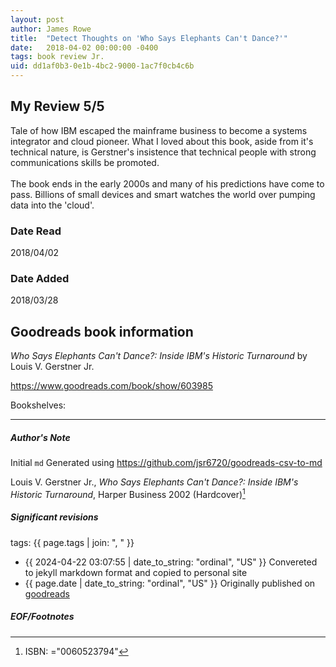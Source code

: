 ```yaml
---
layout: post
author: James Rowe
title:  "Detect Thoughts on 'Who Says Elephants Can't Dance?'"
date:   2018-04-02 00:00:00 -0400
tags: book review Jr. 
uid: dd1af0b3-0e1b-4bc2-9000-1ac7f0cb4c6b
---
```


<!-- highly dependent on how you personally use jekyll templates, and how you want this to show up -->
<!-- escape any jekyll keys with double brackets -->

## My Review 5/5

Tale of how IBM escaped the mainframe business to become a systems integrator and cloud pioneer. What I loved about this book, aside from it's technical nature, is Gerstner's insistence that technical people with strong communications skills be promoted.<br/><br/>The book ends in the early 2000s and many of his predictions have come to pass. Billions of small devices and smart watches the world over pumping data into the 'cloud'.

### Date Read
2018/04/02

### Date Added
2018/03/28

## Goodreads book information

*Who Says Elephants Can't Dance?:  Inside IBM's Historic Turnaround* by Louis V. Gerstner Jr.

https://www.goodreads.com/book/show/603985

Bookshelves: 

---

##### Author's Note

Initial `md` Generated using https://github.com/jsr6720/goodreads-csv-to-md

Louis V. Gerstner Jr., *Who Says Elephants Can't Dance?:  Inside IBM's Historic Turnaround*,  Harper Business 2002 (Hardcover)[^1]

##### Significant revisions

tags: {{ page.tags | join: ", " }} <!-- todo move this somewhere -->

- {{ 2024-04-22 03:07:55 | date_to_string: "ordinal", "US" }} Convereted to jekyll markdown format and copied to personal site
- {{ page.date | date_to_string: "ordinal", "US" }} Originally published on [goodreads](https://www.goodreads.com)

##### EOF/Footnotes

[^1]: ISBN: ="0060523794"